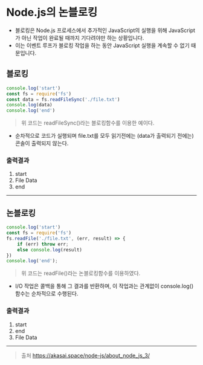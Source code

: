 

# Node.js의 논블로킹

- 블로킹은 Node.js 프로세스에서 추가적인 JavaScript의 실행을 위해 JavaScript가 아닌 작업이 완료될 때까지 기다려야만 하는 상황입니다. 
- 이는 이벤트 루프가 블로킹 작업을 하는 동안 JavaScript 실행을 계속할 수 없기 때문입니다.


## 블로킹 
````javascript
console.log('start')
const fs = require('fs')
const data = fs.readFileSync('./file.txt')
console.log(data)
console.log('end')
````

> 위 코드는 readFileSync()라는 블로킹함수를 이용한 예이다.
- 순차적으로 코드가 실행되며 file.txt를 모두 읽기전에는 (data가 출력되기 전에는) 콘솔이 출력되지 않는다.

### 출력결과 
1. start
2. File Data
3. end

--- 

## 논블로킹
```javascript
console.log('start')
const fs = require('fs')
fs.readFile('./file.txt', (err, result) => {
    if (err) throw err;
    else console.log(result)
})
console.log('end');
```

> 위 코드는 readFile()라는 논블로킹함수를 이용하였다.
- I/O 작업은 콜백을 통해 그 결과를 반환하며, 이 작업과는 관계없이 console.log()함수는 순차적으로 수행된다.

### 출력결과
1. start
2. end
3. File Data



---

> 출처
> https://akasai.space/node-js/about_node_js_3/